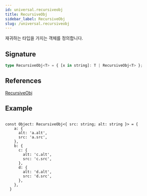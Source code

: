```yaml
---
id: universal.recursiveobj
title: RecursiveObj
sidebar_label: RecursiveObj
slug: /universal.recursiveobj
---
```






재귀하는 타입을 가지는 객체를 정의합니다.

## Signature

```typescript
type RecursiveObj<T> = { [x in string]: T | RecursiveObj<T> };
```
## References
 [RecursiveObj](./universal.recursiveobj)

## Example


```typescirpt

const Object: RecursiveObj<{ src: string; alt: string }> = {
    a: {
      alt: 'a.alt',
      src: 'a.src',
    },
    b: {
      c: {
        alt: 'c.alt',
        src: 'c.src',
      },
      d: {
        alt: 'd.alt',
        src: 'd.src',
      },
    },
  }
```

